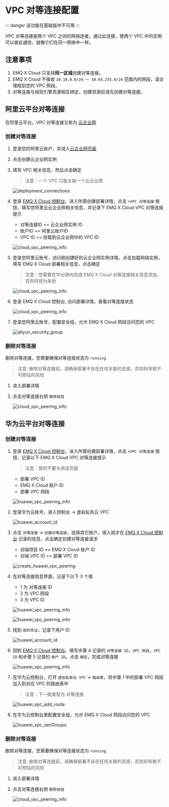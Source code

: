 # VPC 对等连接配置

::: danger
该功能在基础版中不可用
:::

VPC 对等连接是两个 VPC 之间的网络连接，通过此连接，使两个 VPC 中的实例可以彼此通信，就像它们在同一网络中一样。



## 注意事项

1. EMQ X Cloud 只支持**同一区域**创建对等连接。
2. EMQ X Cloud 不接收 `10.10.0.0/24 ～ 10.64.255.0/24` 范围内的网段，请合理规划您的 VPC 网段。
3. 对等连接与规则引擎资源相互绑定，创建资源前请先创建对等连接。



## 阿里云平台对等连接

在阿里云平台，VPC 对等连接又称为 [云企业网](https://cn.aliyun.com/product/cbn)

### 创建对等连接

1. 登录您的阿里云账户，并进入[云企业网页面](<https://cen.console.aliyun.com/cen/list>)

2. 点击创建云企业网实例

3. 填写 VPC 相关信息，然后点击确定

   > 注意：一个 VPC 只能关联一个云企业网

   ![deployment_connections](./_assets/aliyun_create_vpc_peering.png)

4. 登录 [EMQ X Cloud 控制台](<https://cloud.emqx.cn/console>)，进入所需创建部署详情，点击 `+VPC 对等连接` 按钮，填写您阿里云云企业网相关信息，并记录下 EMQ X Cloud VPC 对等连接提示

   * 对等连接ID == 云企业网实例 ID
   * 账户ID == 阿里云账户ID
   * VPC ID == 挂载到云企业网中的 VPC ID

   ![cloud_vpc_peering_info](./_assets/add_vpc_peering_info.png)

5. 登录您阿里云账号，访问刚创建好的云企业网实例详情，点击加载网络实例，填写 EMQ X Cloud 部署相关信息，点击确定 

   > 注意：您需要在10分钟内完成 EMQ X Cloud 对等连接相关信息添加，否则将视为失败

   ![cloud_vpc_peering_info](./_assets/aliyun_add_cloud_vpc_peering.png)

6. 登录 EMQ X Cloud 控制台, 访问部署详情，查看对等连接状态

   ![cloud_vpc_peering_info](./_assets/view_deployment_peering.png)

7. 登录您阿里云账号，配置安全组，允许 EMQ X Cloud 网段访问您的 VPC
  
   ![aliyun_security_group](./_assets/aliyun_security_group.png)



### 删除对等连接

删除对等连接，您需要确保对等连接状态为 `running`

> 注意: 删除对等连接前，请确保部署不存在任何关联的资源，否则将导致不可预估的风险

1. 进入部署详情

2. 点击对等连接右侧 `删除按钮`

   ![cloud_vpc_peering_info](./_assets/delete_deployment_peering.png)



## 华为云平台对等连接

### 创建对等连接

1. 登录 [EMQ X Cloud 控制台](<https://cloud.emqx.cn/console>)，进入所需创建部署详情，点击 `+VPC 对等连接` 按钮，记录以下 EMQ X Cloud VPC 对等连接提示
    > 注意：暂时不要关闭该页面

   * 部署 VPC ID
   * EMQ X Cloud 账户 ID
   * 部署 VPC 网段
   
   ![huawei_vpc_peering_info](./_assets/huawei_emqx_vpc_peering_info1.png)

2. 登录华为云账号，进入控制台 -> 虚拟私有云 VPC

    ![huawei_account_id](./_assets/huawei_vpc.png)

3. 点击 `对等连接` -> `创建对等连接`，选择其它账户。填入刚才在 [EMQ X Cloud 控制台](<https://cloud.emqx.cn/console>) 记录的信息，点击确定创建对等连接请求

    * 对端项目 ID == EMQ X Cloud 账户 ID
    * 对端 VPC ID == 部署 VPC ID

    ![create_huawei_vpc_peering](./_assets/huawei_create_vpc_peering.png)
    
4. 在对等连接信息界面，记录下以下 3 个值
  
    * 1 为 对等连接 ID
    * 2 为 VPC 网段
    * 3 为 VPC ID
    
    ![huawei_vpc_peering_info](./_assets/huawei_vpc_peering_info1.png)
    
    ![huawei_vpc_peering_info](./_assets/huawei_vpc_peering_info2.png)
    
5. 找到 `我的凭证`，记录下用户 ID

    ![huawei_account_id](./_assets/huawei_account_info.png)

6. 回到 [EMQ X Cloud 控制台](<https://cloud.emqx.cn/console>)。填写步骤 4 记录的 `对等连接 ID`，`VPC 网段`，`VPC ID` 和步骤 5 记录的 `用户 ID`。点击 `确定`，完成对等连接

    ![huawei_vpc_peering_info](./_assets/huawei_emqx_vpc_peering_info2.png)

7. 在华为云控制台，打开 `虚拟私有云 VPC` -> `路由表`，将步骤 1 中的部署 VPC 网段加入到对应 VPC 的路由表中
  
    > 注意：下一跳类型为 对等连接
    
    ![huawei_vpc_add_route](./_assets/huawei_vpc_add_route.png)

8. 在华为云控制台里配置安全组，允许 EMQ X Cloud 网段访问您的 VPC

    ![huawei_vpc_secGroups](./_assets/huawei_vpc_secGroups.png) 



### 删除对等连接

删除对等连接，您需要确保对等连接状态为 `running`

> 注意: 删除对等连接前，请确保部署不存在任何关联的资源，否则将导致不可预估的风险

1. 进入部署详情

2. 点击对等连接右侧 `删除按钮`

   ![cloud_vpc_peering_info](./_assets/delete_deployment_peering.png)